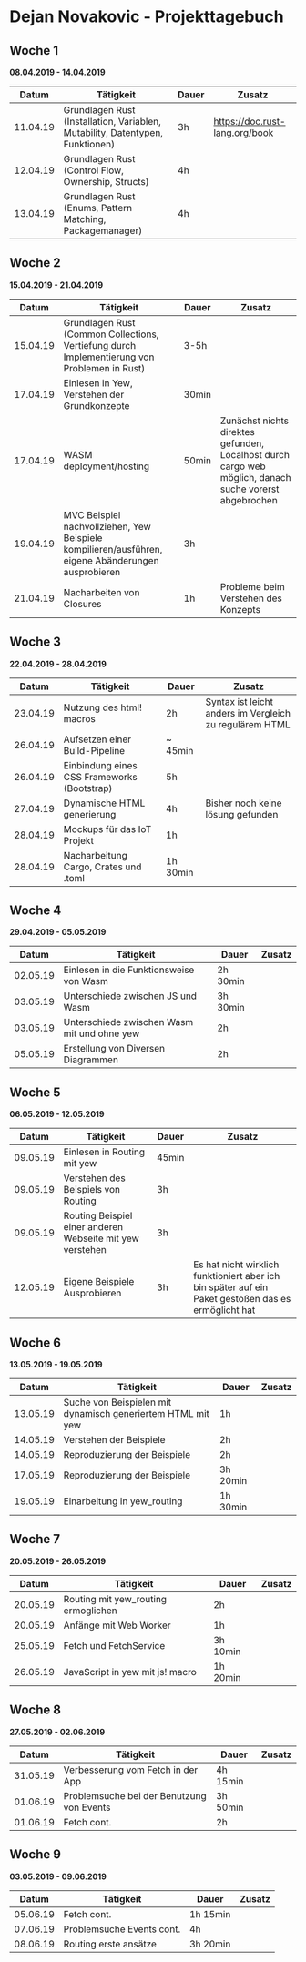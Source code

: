 # Dejan Novakovic - Projekttagebuch

## Woche 1
__08.04.2019 - 14.04.2019__

| Datum | Tätigkeit | Dauer | Zusatz |
| ----- | --------- | ----- | ------ |
| 11.04.19 | Grundlagen Rust (Installation, Variablen, Mutability, Datentypen, Funktionen) | 3h | https://doc.rust-lang.org/book |
| 12.04.19 | Grundlagen Rust (Control Flow, Ownership, Structs) | 4h |  |
| 13.04.19 | Grundlagen Rust (Enums, Pattern Matching, Packagemanager) | 4h |  |

## Woche 2 
__15.04.2019 - 21.04.2019__

| Datum | Tätigkeit | Dauer | Zusatz |
| ----- | --------- | ----- | ------ |
| 15.04.19 | Grundlagen Rust (Common Collections, Vertiefung durch Implementierung von Problemen in Rust) | 3-5h |  |
| 17.04.19 | Einlesen in Yew, Verstehen der Grundkonzepte | 30min |  |
| 17.04.19 | WASM deployment/hosting | 50min | Zunächst nichts direktes gefunden, Localhost durch cargo web möglich, danach suche vorerst abgebrochen |
| 19.04.19 | MVC Beispiel nachvollziehen, Yew Beispiele kompilieren/ausführen, eigene Abänderungen ausprobieren | 3h |  |
| 21.04.19 | Nacharbeiten von Closures | 1h | Probleme beim Verstehen des Konzepts|

## Woche 3 
__22.04.2019 - 28.04.2019__

| Datum | Tätigkeit | Dauer | Zusatz |
| ----- | --------- | ----- | ------ |
| 23.04.19 | Nutzung des html! macros | 2h | Syntax ist leicht anders im Vergleich zu regulärem HTML |
| 26.04.19 | Aufsetzen einer Build-Pipeline | ~ 45min | |
| 26.04.19 | Einbindung eines CSS Frameworks (Bootstrap) | 5h |  |
| 27.04.19 | Dynamische HTML generierung | 4h | Bisher noch keine lösung gefunden |
| 28.04.19 | Mockups für das IoT Projekt | 1h |  |
| 28.04.19 | Nacharbeitung Cargo, Crates und .toml | 1h 30min |  |

## Woche 4 
__29.04.2019 - 05.05.2019__

| Datum | Tätigkeit | Dauer | Zusatz |
| ----- | --------- | ----- | ------ |
| 02.05.19 | Einlesen in die Funktionsweise von Wasm | 2h 30min | |
| 03.05.19 | Unterschiede zwischen JS und Wasm | 3h 30min | |
| 03.05.19 | Unterschiede zwischen Wasm mit und ohne yew | 2h | |
| 05.05.19 | Erstellung von Diversen Diagrammen | 2h | |

## Woche 5 
__06.05.2019 - 12.05.2019__

| Datum | Tätigkeit | Dauer | Zusatz |
| ----- | --------- | ----- | ------ |
| 09.05.19 | Einlesen in Routing mit yew | 45min | |
| 09.05.19 | Verstehen des Beispiels von Routing | 3h | |
| 09.05.19 | Routing Beispiel einer anderen Webseite mit yew verstehen | 3h | |
| 12.05.19 | Eigene Beispiele Ausprobieren | 3h | Es hat nicht wirklich funktioniert aber ich bin später auf ein Paket gestoßen das es ermöglicht hat |

## Woche 6 
__13.05.2019 - 19.05.2019__

| Datum | Tätigkeit | Dauer | Zusatz |
| ----- | --------- | ----- | ------ |
| 13.05.19 | Suche von Beispielen mit dynamisch generiertem HTML mit yew | 1h | |
| 14.05.19 | Verstehen der Beispiele | 2h | |
| 14.05.19 | Reproduzierung der Beispiele | 2h | |
| 17.05.19 | Reproduzierung der Beispiele | 3h 20min | |
| 19.05.19 | Einarbeitung in yew_routing | 1h 30min | |

## Woche 7 
__20.05.2019 - 26.05.2019__

| Datum | Tätigkeit | Dauer | Zusatz |
| ----- | --------- | ----- | ------ |
| 20.05.19 | Routing mit yew_routing ermoglichen | 2h | |
| 20.05.19 | Anfänge mit Web Worker | 1h | |
| 25.05.19 | Fetch und FetchService | 3h 10min | |
| 26.05.19 | JavaScript in yew mit js! macro | 1h 20min | |

## Woche 8 
__27.05.2019 - 02.06.2019__

| Datum | Tätigkeit | Dauer | Zusatz |
| ----- | --------- | ----- | ------ |
| 31.05.19 | Verbesserung vom Fetch in der App | 4h 15min | |
| 01.06.19 | Problemsuche bei der Benutzung von Events | 3h 50min | |
| 01.06.19 | Fetch cont. | 2h | |

## Woche 9 
__03.05.2019 - 09.06.2019__

| Datum | Tätigkeit | Dauer | Zusatz |
| ----- | --------- | ----- | ------ |
| 05.06.19 | Fetch cont. | 1h 15min | |
| 07.06.19 | Problemsuche Events cont. | 4h | |
| 08.06.19 | Routing erste ansätze | 3h 20min | |